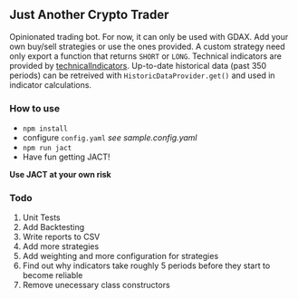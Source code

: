 ## Just Another Crypto Trader

Opinionated trading bot. For now, it can only be used with GDAX. Add your own buy/sell strategies or use the ones provided. A custom strategy need only export a function that returns `SHORT` or `LONG`. Technical indicators are provided by [technicalIndicators](https://github.com/anandanand84/technicalindicators). Up-to-date historical data (past 350 periods) can be retreived with `HistoricDataProvider.get()` and used in indicator calculations.

### How to use
- `npm install`
- configure `config.yaml` _*see sample.config.yaml*_
- `npm run jact`
- Have fun getting JACT!

__Use JACT at your own risk__

### Todo
1. Unit Tests
2. Add Backtesting
3. Write reports to CSV
4. Add more strategies
5. Add weighting and more configuration for strategies
6. Find out why indicators take roughly 5 periods before they start to become reliable
7. Remove unecessary class constructors
